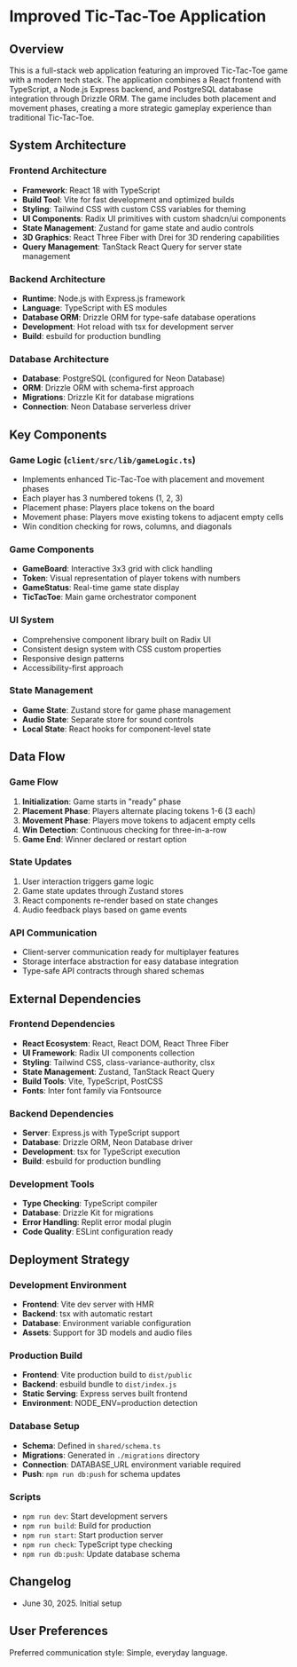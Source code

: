 # Improved Tic-Tac-Toe Application

## Overview

This is a full-stack web application featuring an improved Tic-Tac-Toe game with a modern tech stack. The application combines a React frontend with TypeScript, a Node.js Express backend, and PostgreSQL database integration through Drizzle ORM. The game includes both placement and movement phases, creating a more strategic gameplay experience than traditional Tic-Tac-Toe.

## System Architecture

### Frontend Architecture
- **Framework**: React 18 with TypeScript
- **Build Tool**: Vite for fast development and optimized builds
- **Styling**: Tailwind CSS with custom CSS variables for theming
- **UI Components**: Radix UI primitives with custom shadcn/ui components
- **State Management**: Zustand for game state and audio controls
- **3D Graphics**: React Three Fiber with Drei for 3D rendering capabilities
- **Query Management**: TanStack React Query for server state management

### Backend Architecture
- **Runtime**: Node.js with Express.js framework
- **Language**: TypeScript with ES modules
- **Database ORM**: Drizzle ORM for type-safe database operations
- **Development**: Hot reload with tsx for development server
- **Build**: esbuild for production bundling

### Database Architecture
- **Database**: PostgreSQL (configured for Neon Database)
- **ORM**: Drizzle ORM with schema-first approach
- **Migrations**: Drizzle Kit for database migrations
- **Connection**: Neon Database serverless driver

## Key Components

### Game Logic (`client/src/lib/gameLogic.ts`)
- Implements enhanced Tic-Tac-Toe with placement and movement phases
- Each player has 3 numbered tokens (1, 2, 3)
- Placement phase: Players place tokens on the board
- Movement phase: Players move existing tokens to adjacent empty cells
- Win condition checking for rows, columns, and diagonals

### Game Components
- **GameBoard**: Interactive 3x3 grid with click handling
- **Token**: Visual representation of player tokens with numbers
- **GameStatus**: Real-time game state display
- **TicTacToe**: Main game orchestrator component

### UI System
- Comprehensive component library built on Radix UI
- Consistent design system with CSS custom properties
- Responsive design patterns
- Accessibility-first approach

### State Management
- **Game State**: Zustand store for game phase management
- **Audio State**: Separate store for sound controls
- **Local State**: React hooks for component-level state

## Data Flow

### Game Flow
1. **Initialization**: Game starts in "ready" phase
2. **Placement Phase**: Players alternate placing tokens 1-6 (3 each)
3. **Movement Phase**: Players move tokens to adjacent empty cells
4. **Win Detection**: Continuous checking for three-in-a-row
5. **Game End**: Winner declared or restart option

### State Updates
1. User interaction triggers game logic
2. Game state updates through Zustand stores
3. React components re-render based on state changes
4. Audio feedback plays based on game events

### API Communication
- Client-server communication ready for multiplayer features
- Storage interface abstraction for easy database integration
- Type-safe API contracts through shared schemas

## External Dependencies

### Frontend Dependencies
- **React Ecosystem**: React, React DOM, React Three Fiber
- **UI Framework**: Radix UI components collection
- **Styling**: Tailwind CSS, class-variance-authority, clsx
- **State Management**: Zustand, TanStack React Query
- **Build Tools**: Vite, TypeScript, PostCSS
- **Fonts**: Inter font family via Fontsource

### Backend Dependencies
- **Server**: Express.js with TypeScript support
- **Database**: Drizzle ORM, Neon Database driver
- **Development**: tsx for TypeScript execution
- **Build**: esbuild for production bundling

### Development Tools
- **Type Checking**: TypeScript compiler
- **Database**: Drizzle Kit for migrations
- **Error Handling**: Replit error modal plugin
- **Code Quality**: ESLint configuration ready

## Deployment Strategy

### Development Environment
- **Frontend**: Vite dev server with HMR
- **Backend**: tsx with automatic restart
- **Database**: Environment variable configuration
- **Assets**: Support for 3D models and audio files

### Production Build
- **Frontend**: Vite production build to `dist/public`
- **Backend**: esbuild bundle to `dist/index.js`
- **Static Serving**: Express serves built frontend
- **Environment**: NODE_ENV=production detection

### Database Setup
- **Schema**: Defined in `shared/schema.ts`
- **Migrations**: Generated in `./migrations` directory
- **Connection**: DATABASE_URL environment variable required
- **Push**: `npm run db:push` for schema updates

### Scripts
- `npm run dev`: Start development servers
- `npm run build`: Build for production
- `npm run start`: Start production server
- `npm run check`: TypeScript type checking
- `npm run db:push`: Update database schema

## Changelog
- June 30, 2025. Initial setup

## User Preferences

Preferred communication style: Simple, everyday language.